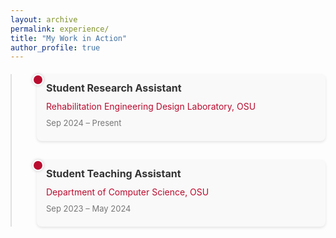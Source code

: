 ```yaml
---
layout: archive
permalink: experience/
title: "My Work in Action"
author_profile: true
---
```

 
<div class="timeline">
  <!-- Experience 1 -->
  <div class="timeline-item">
    <div class="timeline-marker"></div>
    <div class="timeline-content">
      <h3>Student Research Assistant</h3>
      <p><a href="https://red.osu.edu/team/" target="_blank">Rehabilitation Engineering Design Laboratory, OSU</a></p>
      <span>Sep 2024 – Present</span>
      <p class="details">Spearheaded automation of critical surveillance processes, cutting manual efforts by 80%, and enabling real-time truck detection using advanced models. Improved security operations and data processing with innovative pipelines, boosting overall system reliability and efficiency.</p>
    </div>
  </div>

  <!-- Experience 2 -->
  <div class="timeline-item">
    <div class="timeline-marker"></div>
    <div class="timeline-content">
      <h3>Student Teaching Assistant</h3>
      <p><a href="https://cse.osu.edu/" target="_blank">Department of Computer Science, OSU</a></p>
      <span>Sep 2023 – May 2024</span>
      <p class="details">Led lab sessions, facilitated workshops, and mentored students in rehabilitation engineering concepts, ensuring comprehensive understanding and practical application of theories.</p>
    </div>
  </div>

  <!-- Add more experiences here -->
</div>

<style>
  .timeline {
    position: relative;
    margin: 20px 0;
    padding-left: 40px;
    border-left: 2px solid #e0e0e0;
  }

  .timeline-item {
    position: relative;
    margin-bottom: 30px;
  }

  .timeline-marker {
    position: absolute;
    left: -7px;
    top: 0;
    width: 14px;
    height: 14px;
    background-color: #ba0c2f;
    border: 2px solid white;
    border-radius: 50%;
    box-shadow: 0 0 5px rgba(0, 0, 0, 0.2);
  }

  .timeline-content {
    padding: 10px 15px;
    background: #f9f9f9;
    border-radius: 8px;
    box-shadow: 0 2px 4px rgba(0, 0, 0, 0.1);
    font-size: 14px;
    line-height: 1.6;
  }

  .timeline-content h3 {
    margin-top: 0;
    margin-bottom: 5px;
    font-size: 16px;
    color: #333;
  }

  .timeline-content p {
    margin: 5px 0;
    color: #555;
  }

  .timeline-content span {
    display: block;
    font-size: 13px;
    color: #777;
    margin-bottom: 8px;
  }

  .timeline-content a {
    color: #ba0c2f;
    text-decoration: none;
  }

  .timeline-content a:hover {
    text-decoration: underline;
  }

  .details {
    display: none;
  }

  .timeline-content:hover .details {
    display: block;
  }
</style>
